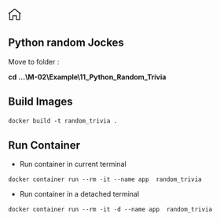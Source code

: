 [![Home](../../../../img/home.png)](../../../../README.md)

## Python random Jockes

Move to folder :

**cd ...\M-02\Example\11_Python_Random_Trivia**

## Build Images 

```dockerfile
docker build -t random_trivia .
```

## Run Container

- Run container in current terminal
```dos
docker container run --rm -it --name app  random_trivia
```
- Run container in a detached terminal

```dos
docker container run --rm -it -d --name app  random_trivia
```


